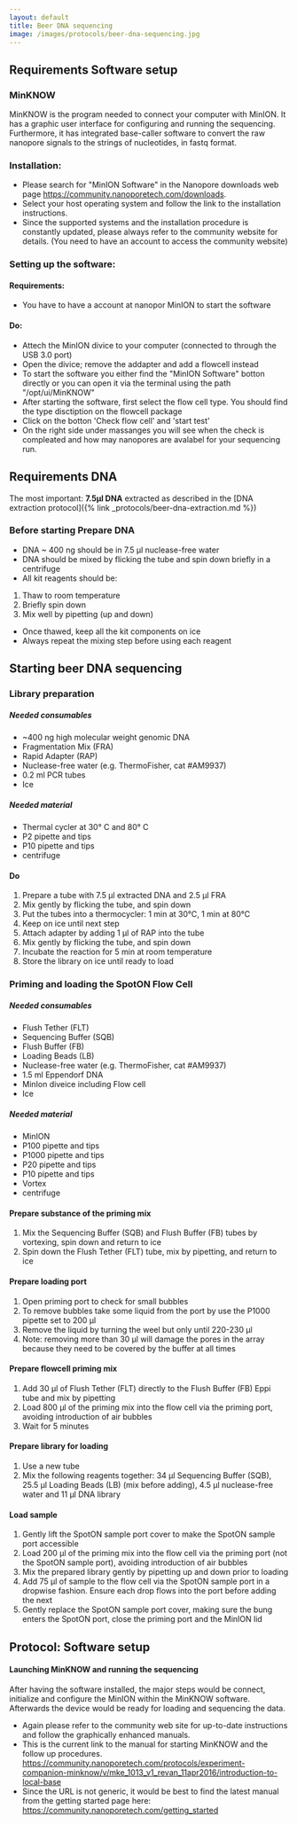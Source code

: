 ```yaml
---
layout: default
title: Beer DNA sequencing
image: /images/protocols/beer-dna-sequencing.jpg
---
```


## Requirements Software setup

### MinKNOW

MinKNOW is the program needed to connect your computer with MinION. It has a graphic user interface for configuring and running the sequencing. Furthermore, it has integrated base-caller software to convert the raw nanopore signals to the strings of nucleotides, in fastq format.

### Installation:

- Please search for "MinION Software" in the Nanopore downloads web page https://community.nanoporetech.com/downloads.
- Select your host operating system and follow the link to the installation instructions.
- Since the supported systems and the installation procedure is constantly updated, please always refer to the community website for details. (You need to have an account to access the community website)

### Setting up the software:

#### Requirements:
- You have to have a account at nanopor MinION to start the software

#### Do: 
- Attech the MinION divice to your computer (connected to through the USB 3.0 port)
- Open the divice; remove the addapter and add a flowcell instead 
- To start the software you either find the "MinION Software" botton directly or you can open it via the terminal using the path "/opt/ui/MinKNOW"
- After starting the software, first select the flow cell type. You should find the type disctiption on the flowcell package
- Click on the botton 'Check flow cell' and 'start test'
- On the right side under massanges you will see when the check is compleated and how may nanopores are avalabel for your sequencing run.



## Requirements DNA

The most important: **7.5µl DNA** extracted as described in the [DNA extraction protocol]({% link _protocols/beer-dna-extraction.md %})


### Before starting Prepare DNA

- DNA ~ 400 ng should be in 7.5 µl nuclease-free water
- DNA should be mixed by flicking the tube and spin down briefly in a centrifuge
- All kit reagents should be:
1. Thaw to room temperature
2. Briefly spin down
3. Mix well by pipetting (up and down)
- Once thawed, keep all the kit components on ice
- Always repeat the mixing step before using each reagent

## Starting beer DNA sequencing

### Library preparation
##### Needed consumables
- ~400 ng high molecular weight genomic DNA
- Fragmentation Mix (FRA)
- Rapid Adapter (RAP)
- Nuclease-free water (e.g. ThermoFisher, cat #AM9937)
- 0.2 ml PCR tubes
- Ice

##### Needed material
- Thermal cycler at 30° C and 80° C
- P2 pipette and tips
- P10 pipette and tips
- centrifuge


#### Do

1. Prepare a tube with 7.5 µl extracted DNA and 2.5 µl FRA
2. Mix gently by flicking the tube, and spin down
3. Put the tubes into a thermocycler: 1 min at 30℃, 1 min at 80℃
4. Keep on ice until next step
5. Attach adapter by adding 1 µl of RAP into the tube
6. Mix gently by flicking the tube, and spin down
7. Incubate the reaction for 5 min at room temperature
8. Store the library on ice until ready to load


### Priming and loading the SpotON Flow Cell

##### Needed consumables
- Flush Tether (FLT)
- Sequencing Buffer (SQB)
- Flush Buffer (FB)
- Loading Beads (LB)
- Nuclease-free water (e.g. ThermoFisher, cat #AM9937)
- 1.5 ml Eppendorf DNA 
- MinIon diveice including Flow cell
- Ice

##### Needed material
- MinION
- P100 pipette and tips
- P1000 pipette and tips
- P20 pipette and tips
- P10 pipette and tips
- Vortex
- centrifuge



#### Prepare substance of the priming mix
1. Mix the Sequencing Buffer (SQB) and Flush Buffer (FB) tubes by vortexing, spin down and return to ice
2. Spin down the Flush Tether (FLT) tube, mix by pipetting, and return to ice

#### Prepare loading port
1. Open priming port to check for small bubbles
2. To remove bubbles take some liquid from the port by use the P1000 pipette set to 200 µl
3. Remove the liquid by turning the weel but only until 220-230 µl
4. Note: removing more than 30 µl will damage the pores in the array because they need to be covered by the buffer at all times

#### Prepare flowcell priming mix

1. Add 30 µl of Flush Tether (FLT) directly to the Flush Buffer (FB) Eppi tube and mix by pipetting 
2. Load 800 μl of the priming mix into the flow cell via the priming port, avoiding introduction of air bubbles
3. Wait for 5 minutes


#### Prepare library for loading

1. Use a new tube
2. Mix the following reagents together: 34 μl Sequencing Buffer (SQB), 25.5 μl Loading Beads (LB) (mix before adding), 4.5 μl nuclease-free water and 11 μl DNA library

#### Load sample

1. Gently lift the SpotON sample port cover to make the SpotON sample port accessible
2. Load 200 μl of the priming mix into the flow cell via the priming port (not the SpotON sample port), avoiding introduction of air bubbles
3. Mix the prepared library gently by pipetting up and down prior to loading
4. Add 75 μl of sample to the flow cell via the SpotON sample port in a dropwise fashion. Ensure each drop flows into the port before adding the next
5. Gently replace the SpotON sample port cover, making sure the bung enters the SpotON port, close the priming port and the MinION lid



## Protocol: Software setup



#### Launching MinKNOW and running the sequencing

After having the software installed, the major steps would be connect, initialize and configure the MinION within the MinKNOW software. Afterwards the device would be ready for loading and sequencing the data.

- Again please refer to the community web site for up-to-date instructions and follow the graphically enhanced manuals.
- This is the current link to the manual for starting MinKNOW and the follow up procedures. https://community.nanoporetech.com/protocols/experiment-companion-minknow/v/mke_1013_v1_revan_11apr2016/introduction-to-local-base
- Since the URL is not generic, it would be best to find the latest manual from the getting started page here: https://community.nanoporetech.com/getting_started

